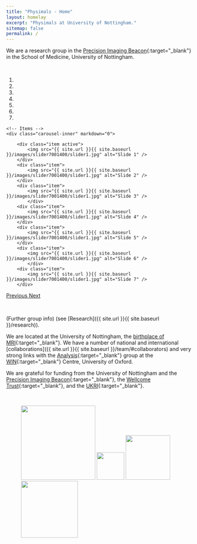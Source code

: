 ```yaml
---
title: "Physimals - Home"
layout: homelay
excerpt: "Physimals at University of Nottingham."
sitemap: false
permalink: /
---
```


We are a research group in the [Precision Imaging Beacon](https://www.nottingham.ac.uk/research/beacons-of-excellence/precision-imaging/precision-imaging.aspx){:target="_blank"} in the
School of Medicine, University of Nottingham. 

<p> &nbsp; </p>

<div markdown="0" id="carousel" class="carousel slide" data-ride="carousel" data-interval="5000" data-pause="hover" >
    <!-- Menu -->
    <ol class="carousel-indicators">
        <li data-target="#carousel" data-slide-to="0" class="active"></li>
        <li data-target="#carousel" data-slide-to="1"></li>
        <li data-target="#carousel" data-slide-to="2"></li>
        <li data-target="#carousel" data-slide-to="3"></li>
        <li data-target="#carousel" data-slide-to="4"></li>
        <li data-target="#carousel" data-slide-to="5"></li>
        <li data-target="#carousel" data-slide-to="6"></li>
    </ol>

    <!-- Items -->
    <div class="carousel-inner" markdown="0">

        <div class="item active">
            <img src="{{ site.url }}{{ site.baseurl }}/images/slider7001400/slider1.jpg" alt="Slide 1" />
        </div>
        <div class="item">
            <img src="{{ site.url }}{{ site.baseurl }}/images/slider7001400/slider1.jpg" alt="Slide 2" />
        </div>
        <div class="item">
            <img src="{{ site.url }}{{ site.baseurl }}/images/slider7001400/slider1.jpg" alt="Slide 3" />
			</div>
		<div class="item">
            <img src="{{ site.url }}{{ site.baseurl }}/images/slider7001400/slider1.jpg" alt="Slide 4" />
        </div>
        <div class="item">
            <img src="{{ site.url }}{{ site.baseurl }}/images/slider7001400/slider1.jpg" alt="Slide 5" />
        </div>
        <div class="item">
            <img src="{{ site.url }}{{ site.baseurl }}/images/slider7001400/slider1.jpg" alt="Slide 6" />
			</div>
		<div class="item">
            <img src="{{ site.url }}{{ site.baseurl }}/images/slider7001400/slider1.jpg" alt="Slide 7" />
        </div>
</div>
  <a class="left carousel-control" href="#carousel" role="button" data-slide="prev">
    <span class="glyphicon glyphicon-chevron-left" aria-hidden="true"></span>
    <span class="sr-only">Previous</span>
  </a>
  <a class="right carousel-control" href="#carousel" role="button" data-slide="next">
    <span class="glyphicon glyphicon-chevron-right" aria-hidden="true"></span>
    <span class="sr-only">Next</span>
  </a>
</div>

<p> &nbsp; </p>

(Further group info) (see [Research]({{ site.url }}{{ site.baseurl }}/research)).

We are located at the University of Nottingham, the [birthplace of MRI](https://en.wikipedia.org/wiki/Peter_Mansfield){:target="_blank"}. We
have a number of national and international [collaborations]({{ site.url }}{{ site.baseurl }}/team/#collaborators)  and very
strong links with the [Analysis](https://www.win.ox.ac.uk/research/analysis-research){:target="_blank"} group at the [WIN](https://www.win.ox.ac.uk){:target="_blank"} Centre, University of
Oxford.

We are grateful for funding from the University of Nottingham and the
[Precision Imaging Beacon](https://www.nottingham.ac.uk/research/beacons-of-excellence/precision-imaging/precision-imaging.aspx){:target="_blank"},
the [Wellcome Trust](https://wellcome.ac.uk){:target="_blank"}, and the [UKRI](https://www.ukri.org){:target="_blank"}.

<p> &nbsp; </p>

<div markdown="1" class="center">
<figure class="fourth">
  <img src="{{ site.url }}{{ site.baseurl }}/images/logopic/Logo_physimals.jpg" style="width: 200px">
  <img src="{{ site.url }}{{ site.baseurl }}/images/logopic/Logo_WT.jpg" style="width: 74px">
  <img src="{{ site.url }}{{ site.baseurl }}/images/logopic/Logo_EPSRC.jpg" style="width: 120px">
  <img src="{{ site.url }}{{ site.baseurl }}/images/logopic/Logo_MRC.jpg" style="width: 153px">
 </figure>
</div>

<p> &nbsp; </p>
